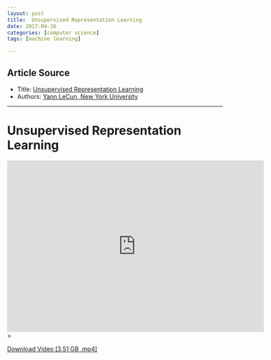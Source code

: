 ```yaml
---
layout: post
title:  Unsupervised Representation Learning
date: 2017-04-16
categories: [computer science]
tags: [machine learning]

---
```


## Article Source
* Title: [Unsupervised Representation Learning](https://www.youtube.com/watch?v=ceD736_Fknc&t=547s&spfreload=10)
* Authors: [Yann LeCun, New York University](http://yann.lecun.com/)

---


# Unsupervised Representation Learning

<iframe width="600" height="400" src="https://www.youtube.com/embed/ceD736_Fknc" frameborder="0" allowfullscreen></iframe>>

[Download Video [3.51 GB .mp4]](https://video.simons.berkeley.edu/2017/spring/ml/2/22-LeCun.mp4)